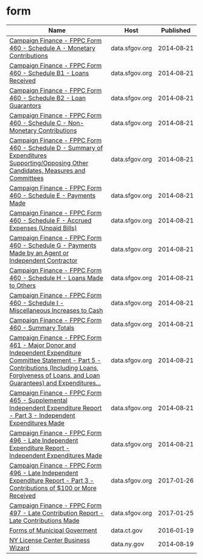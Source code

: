 # form

Name | Host | Published
---- | ---- | ---------
[Campaign Finance - FPPC Form 460 - Schedule A - Monetary Contributions](../datasets/q66q-d2tr.md) | data.sfgov.org | 2014&#x2011;08&#x2011;21
[Campaign Finance - FPPC Form 460 - Schedule B1 - Loans Received](../datasets/4phr-3hrm.md) | data.sfgov.org | 2014&#x2011;08&#x2011;21
[Campaign Finance - FPPC Form 460 - Schedule B2 - Loan Guarantors](../datasets/ec3y-6ty9.md) | data.sfgov.org | 2014&#x2011;08&#x2011;21
[Campaign Finance - FPPC Form 460 - Schedule C - Non-Monetary Contributions](../datasets/k76b-4yme.md) | data.sfgov.org | 2014&#x2011;08&#x2011;21
[Campaign Finance - FPPC Form 460 - Schedule D - Summary of Expenditures Supporting/Opposing Other Candidates, Measures and Committees](../datasets/i8us-xn7t.md) | data.sfgov.org | 2014&#x2011;08&#x2011;21
[Campaign Finance - FPPC Form 460 - Schedule E - Payments Made](../datasets/hc26-j9if.md) | data.sfgov.org | 2014&#x2011;08&#x2011;21
[Campaign Finance - FPPC Form 460 - Schedule F - Accrued Expenses (Unpaid Bills)](../datasets/tr8k-7cit.md) | data.sfgov.org | 2014&#x2011;08&#x2011;21
[Campaign Finance - FPPC Form 460 - Schedule G - Payments Made by an Agent or Independent Contractor](../datasets/6iqh-u3hk.md) | data.sfgov.org | 2014&#x2011;08&#x2011;21
[Campaign Finance - FPPC Form 460 - Schedule H - Loans Made to Others](../datasets/62ex-d3qk.md) | data.sfgov.org | 2014&#x2011;08&#x2011;21
[Campaign Finance - FPPC Form 460 - Schedule I - Miscellaneous Increases to Cash](../datasets/6ssu-ewuc.md) | data.sfgov.org | 2014&#x2011;08&#x2011;21
[Campaign Finance - FPPC Form 460 - Summary Totals](../datasets/4tts-fyix.md) | data.sfgov.org | 2014&#x2011;08&#x2011;21
[Campaign Finance - FPPC Form 461 - Major Donor and Independent Expenditure Committee Statement - Part 5 - Contributions (Including Loans, Forgiveness of Loans, and Loan Guarantees) and Expenditures...](../datasets/86nq-bynj.md) | data.sfgov.org | 2014&#x2011;08&#x2011;21
[Campaign Finance - FPPC Form 465 - Supplemental Independent Expenditure Report - Part 3 - Independent Expenditures Made](../datasets/pyxa-3r7p.md) | data.sfgov.org | 2014&#x2011;08&#x2011;21
[Campaign Finance - FPPC Form 496 - Late Independent Expenditure Report - Independent Expenditures Made](../datasets/4fd4-wqps.md) | data.sfgov.org | 2014&#x2011;08&#x2011;21
[Campaign Finance - FPPC Form 496 - Late Independent Expenditure Report - Part 3 - Contributions of $100 or More Received](../datasets/p4sp-es3b.md) | data.sfgov.org | 2017&#x2011;01&#x2011;26
[Campaign Finance - FPPC Form 497 - Late Contribution Report - Late Contributions Made](../datasets/xdap-cuq4.md) | data.sfgov.org | 2017&#x2011;01&#x2011;25
[Forms of Municipal Goverment](../datasets/rn4x-2mrw.md) | data.ct.gov | 2016&#x2011;01&#x2011;19
[NY License Center Business Wizard](../datasets/x8bw-q2g6.md) | data.ny.gov | 2014&#x2011;08&#x2011;19

